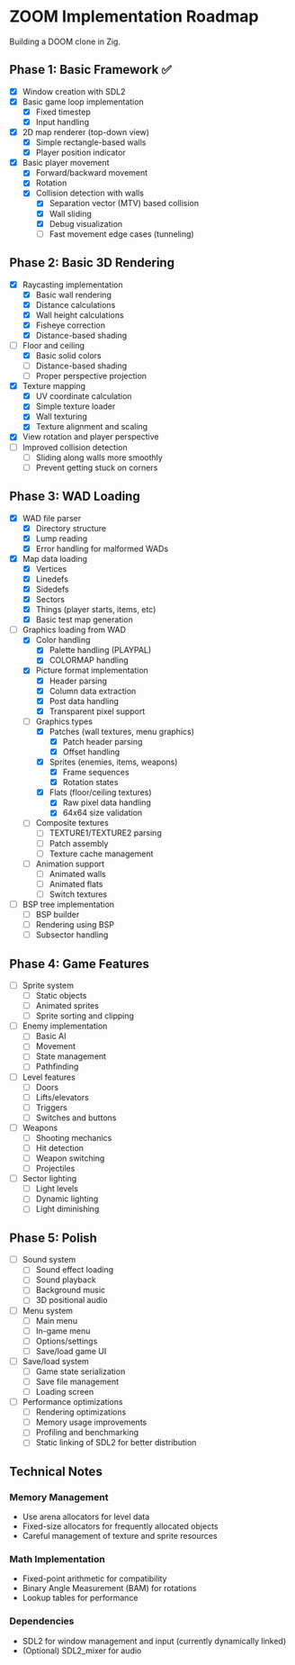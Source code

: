 # ZOOM Implementation Roadmap

Building a DOOM clone in Zig.

## Phase 1: Basic Framework ✅
- [x] Window creation with SDL2
- [x] Basic game loop implementation
  - [x] Fixed timestep
  - [x] Input handling
- [x] 2D map renderer (top-down view)
  - [x] Simple rectangle-based walls
  - [x] Player position indicator
- [x] Basic player movement
  - [x] Forward/backward movement
  - [x] Rotation
  - [x] Collision detection with walls
    - [x] Separation vector (MTV) based collision
    - [x] Wall sliding
    - [x] Debug visualization
    - [ ] Fast movement edge cases (tunneling)

## Phase 2: Basic 3D Rendering
- [x] Raycasting implementation
  - [x] Basic wall rendering
  - [x] Distance calculations
  - [x] Wall height calculations
  - [x] Fisheye correction
  - [x] Distance-based shading
- [ ] Floor and ceiling
  - [x] Basic solid colors
  - [ ] Distance-based shading
  - [ ] Proper perspective projection
- [x] Texture mapping
  - [x] UV coordinate calculation
  - [x] Simple texture loader
  - [x] Wall texturing
  - [x] Texture alignment and scaling
- [x] View rotation and player perspective
- [ ] Improved collision detection
  - [ ] Sliding along walls more smoothly
  - [ ] Prevent getting stuck on corners

## Phase 3: WAD Loading
- [x] WAD file parser
  - [x] Directory structure
  - [x] Lump reading
  - [x] Error handling for malformed WADs
- [x] Map data loading
  - [x] Vertices
  - [x] Linedefs
  - [x] Sidedefs
  - [x] Sectors
  - [x] Things (player starts, items, etc)
  - [x] Basic test map generation
- [ ] Graphics loading from WAD
  - [x] Color handling
    - [x] Palette handling (PLAYPAL)
    - [x] COLORMAP handling
  - [x] Picture format implementation
    - [x] Header parsing
    - [x] Column data extraction
    - [x] Post data handling
    - [x] Transparent pixel support
  - [ ] Graphics types
    - [x] Patches (wall textures, menu graphics)
      - [x] Patch header parsing
      - [x] Offset handling
    - [x] Sprites (enemies, items, weapons)
      - [x] Frame sequences
      - [x] Rotation states
    - [x] Flats (floor/ceiling textures)
      - [x] Raw pixel data handling
      - [x] 64x64 size validation
  - [ ] Composite textures
    - [ ] TEXTURE1/TEXTURE2 parsing
    - [ ] Patch assembly
    - [ ] Texture cache management
  - [ ] Animation support
    - [ ] Animated walls
    - [ ] Animated flats
    - [ ] Switch textures
- [ ] BSP tree implementation
  - [ ] BSP builder
  - [ ] Rendering using BSP
  - [ ] Subsector handling

## Phase 4: Game Features
- [ ] Sprite system
  - [ ] Static objects
  - [ ] Animated sprites
  - [ ] Sprite sorting and clipping
- [ ] Enemy implementation
  - [ ] Basic AI
  - [ ] Movement
  - [ ] State management
  - [ ] Pathfinding
- [ ] Level features
  - [ ] Doors
  - [ ] Lifts/elevators
  - [ ] Triggers
  - [ ] Switches and buttons
- [ ] Weapons
  - [ ] Shooting mechanics
  - [ ] Hit detection
  - [ ] Weapon switching
  - [ ] Projectiles
- [ ] Sector lighting
  - [ ] Light levels
  - [ ] Dynamic lighting
  - [ ] Light diminishing

## Phase 5: Polish
- [ ] Sound system
  - [ ] Sound effect loading
  - [ ] Sound playback
  - [ ] Background music
  - [ ] 3D positional audio
- [ ] Menu system
  - [ ] Main menu
  - [ ] In-game menu
  - [ ] Options/settings
  - [ ] Save/load game UI
- [ ] Save/load system
  - [ ] Game state serialization
  - [ ] Save file management
  - [ ] Loading screen
- [ ] Performance optimizations
  - [ ] Rendering optimizations
  - [ ] Memory usage improvements
  - [ ] Profiling and benchmarking
  - [ ] Static linking of SDL2 for better distribution

## Technical Notes

### Memory Management
- Use arena allocators for level data
- Fixed-size allocators for frequently allocated objects
- Careful management of texture and sprite resources

### Math Implementation
- Fixed-point arithmetic for compatibility
- Binary Angle Measurement (BAM) for rotations
- Lookup tables for performance

### Dependencies
- SDL2 for window management and input (currently dynamically linked)
- (Optional) SDL2_mixer for audio 